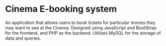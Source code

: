 # Cinema E-booking system

An application that allows users to book tickets for particular movies they may want to see at the Cinema. Designed using JavaScript and BootStrap for the frontend, and PHP as the backend. Utilizes MySQL for the storage of data and queries.
 
